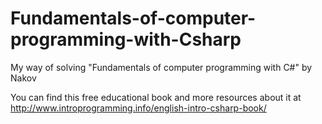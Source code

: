 # Fundamentals-of-computer-programming-with-Csharp

My way of solving "Fundamentals of computer programming with C#" by Nakov

You can find this free educational book and more resources about it at http://www.introprogramming.info/english-intro-csharp-book/